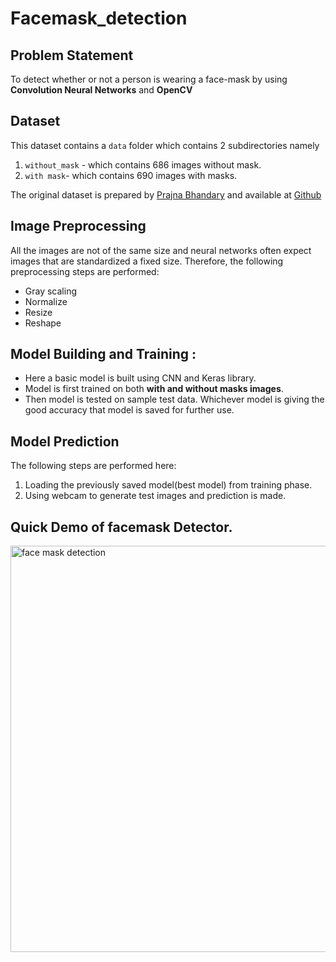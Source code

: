 # Facemask_detection

## Problem Statement
To detect whether or not a person is wearing a face-mask by using **Convolution Neural Networks** and **OpenCV**

## Dataset 
This dataset contains a `data` folder which contains 2 subdirectories namely
1. `without_mask` - which contains 686 images without mask.
2. `with mask`- which contains  690 images with masks.

The original dataset is prepared by [Prajna Bhandary](https://www.linkedin.com/in/prajna-bhandary-0b03a416a/) and available at [Github](https://github.com/prajnasb/observations/tree/master/experiements/data)

## Image Preprocessing
All the images are not of the same size and neural networks often expect images that are standardized a fixed size.
Therefore, the following preprocessing steps are performed:
* Gray scaling 
* Normalize
* Resize 
* Reshape

## Model Building and Training :
* Here a basic model is built using CNN and Keras library.
* Model is first trained on both **with and without masks images**.
* Then model is tested on sample test data. Whichever model is giving the good accuracy that model is saved for further use.

## Model Prediction
The following steps are performed here:
1. Loading the previously saved model(best model) from training phase.
2. Using webcam to generate test images and prediction is made.

## Quick Demo of facemask Detector. 
  <img src="Detector_demo.gif" title='face mask detection' width="650" align="center">
